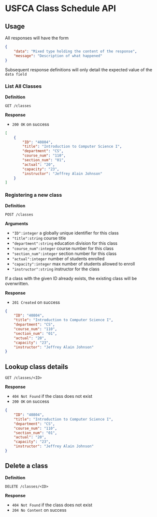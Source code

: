 # USFCA Class Schedule API

## Usage

All responses will have the form

```json
{
    "data": "Mixed type holding the content of the response",
    "message": "Description of what happened"
}
```

Subsequent response definitions will only detail the expected value of the `data field`

### List All Classes

**Definition**

`GET /classes`

**Response**

- `200 OK` on success

```json
[
    {
        "ID": "40804",
        "title": "Introduction to Computer Science I",
        "department": "CS",
        "course_num": "110",
        "section_num": "01",
        "actual": "20",
        "capacity": "23",
        "instructor": "Jeffrey Alain Johnson"
    }
]
```

### Registering a new class

**Definition**

`POST /classes`

**Arguments**

- `"ID":integer` a globally unique identifier for this class
- `"title":string` course title
- `"department":string` education division for this class
- `"course_num":integer` course number for this class
- `"section_num":integer` section number for this class
- `"actual":integer` number of students enrolled
- `"capacity":integer` max number of students allowed to enroll
- `"instructor":string` instructor for the class

If a class with the given ID already exists, the existing class will be overwritten.

**Response**

- `201 Created` on success

```json
{
    "ID": "40804",
    "title": "Introduction to Computer Science I",
    "department": "CS",
    "course_num": "110",
    "section_num": "01",
    "actual": "20",
    "capacity": "23",
    "instructor": "Jeffrey Alain Johnson"
}
```

## Lookup class details

`GET /classes/<ID>`

**Response**

- `404 Not Found` if the class does not exist
- `200 OK` on success

```json
{
    "ID": "40804",
    "title": "Introduction to Computer Science I",
    "department": "CS",
    "course_num": "110",
    "section_num": "01",
    "actual": "20",
    "capacity": "23",
    "instructor": "Jeffrey Alain Johnson"
}
```

## Delete a class

**Definition**

`DELETE /classes/<ID>`

**Response**

- `404 Not Found` if the class does not exist
- `204 No Content` on success
